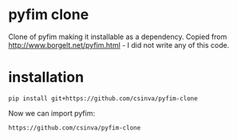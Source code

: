 # pyfim clone

Clone of pyfim making it installable as a dependency. Copied from http://www.borgelt.net/pyfim.html - I did not write any of this code.

# installation
`pip install git+https://github.com/csinva/pyfim-clone`

Now we can import pyfim:

`https://github.com/csinva/pyfim-clone`